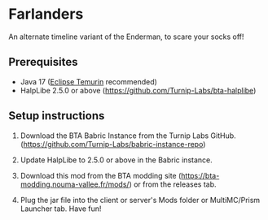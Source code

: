 # Farlanders

An alternate timeline variant of the Enderman, to scare your socks off!

## Prerequisites
- Java 17 ([Eclipse Temurin](https://adoptium.net/temurin/releases/) recommended)
- HalpLibe 2.5.0 or above (https://github.com/Turnip-Labs/bta-halplibe)

## Setup instructions
   

1. Download the BTA Babric Instance from the Turnip Labs GitHub. (https://github.com/Turnip-Labs/babric-instance-repo)

2. Update HalpLibe to 2.5.0 or above in the Babric instance.

3. Download this mod from the BTA modding site (https://bta-modding.nouma-vallee.fr/mods/) or from the releases tab.

4. Plug the jar file into the client or server's Mods folder or MultiMC/Prism Launcher tab. Have fun!
